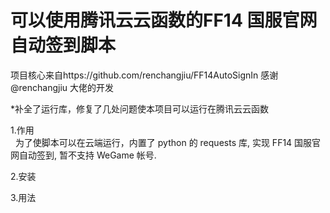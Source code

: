 #  可以使用腾讯云云函数的FF14 国服官网自动签到脚本
项目核心来自https://github.com/renchangjiu/FF14AutoSignIn 感谢@renchangjiu 大佬的开发


*补全了运行库，修复了几处问题使本项目可以运行在腾讯云云函数

1.作用  
&nbsp;&nbsp;为了使脚本可以在云端运行，内置了 python 的 requests 库, 实现 FF14 国服官网自动签到, 暂不支持 WeGame 帐号.  

2.安装

3.用法
